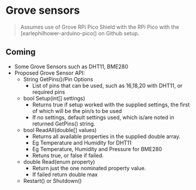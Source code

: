 # Grove sensors

> Assumes use of Grove RPi Pico Shield with the RPi Pico with the [earlephilhower-arduino-pico() on Github setup.

## Coming

- Some Grove Sensors such as DHT11, BME280
- Proposed Grove Sensor API:
  - String GetPins()/Pin Options
    - List of pins that can be used, such as 16,18,20 with DHT11, or required pins
  - bool Setup(int[] settings)
    - Returns true if setup worked with the supplied settings, the first of which will be the pin/s to be used
    - If no settings, default settings used, which is/are noted in returned GetPins() string.
  - bool ReadAll(double[] values)
    - Returns all available properties in the supplied double array.
    - Eg Temperature and Humidity for DHT11
    - Eg Temperature, Humidity and Pressure for BME280
    - Retuns true, or false if failed.
  - double Read(enum property)
    - Return just the one nominated property value.
    - If failed return double max
  - Restart() or Shutdown()
